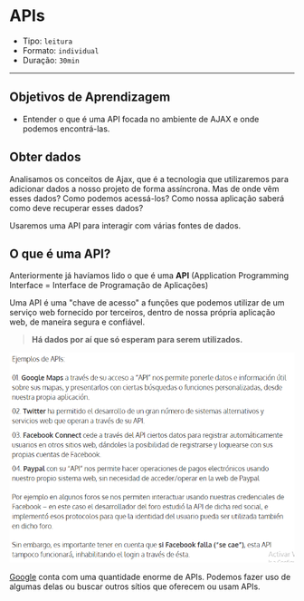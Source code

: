 # APIs

- Tipo: `leitura`
- Formato: `individual`
- Duração: `30min`

***

## Objetivos de Aprendizagem

- Entender o que é uma API focada no ambiente de AJAX e onde podemos encontrá-las.

## Obter dados

Analisamos os conceitos de Ajax, que é a tecnologia que utilizaremos para adicionar dados a nosso projeto de forma assíncrona. Mas de onde vêm esses dados? Como podemos acessá-los? Como nossa aplicação saberá como deve recuperar esses dados?

Usaremos uma API para interagir com várias fontes de dados.

## O que é uma API?

Anteriormente já havíamos lido o que é uma **API** (Application Programming Interface = Interface de Programação de Aplicações)

Uma API é uma "chave de acesso" a funções que podemos utilizar de um serviço web fornecido por terceiros, dentro de nossa própria aplicação web, de maneira segura e confiável.

> **Há dados por aí que só esperam para serem utilizados.**

![exemplosAPI](https://github.com/AnaSalazar/curricula-js/blob/ivandevp-06-spa/06-spa/02-asynchronous-js-request/03-apis/ejemplos-apis.png?raw=true)

[Google](https://developers.google.com/apis-explorer/#p/) conta com uma quantidade enorme de APIs. Podemos fazer uso de algumas delas ou buscar outros sítios que oferecem ou usam APIs.
